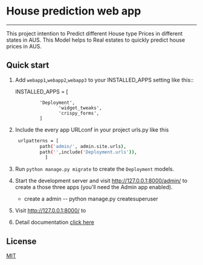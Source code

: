# House prediction web app
----------------------------

This project intention to Predict different House type Prices in different states in AUS. This Model helps to Real estates to quickly predict house prices in AUS.
 
## Quick start


1. Add ``webapp1``,``webapp2``,``webapp3`` to your INSTALLED_APPS setting like this::
    
    INSTALLED_APPS = [
    
     			'Deployment',
                       'widget_tweaks',
                       'crispy_forms',  
   	            ]
    

2. Include the every app URLconf in your project urls.py like this
   ``` bash
	urlpatterns = [
			path('admin/', admin.site.urls),
			path('',include('Deployment.urls')),
		      ]
    ```

3. Run ``python manage.py migrate`` to create the ``Deployment``  models.

4. Start the development server and visit http://127.0.0.1:8000/admin/
   to create a those three apps (you'll need the Admin app enabled).
   - create a admin 
   	-- python manage.py createsuperuser

5. Visit http://127.0.0.1:8000/ to 
7. Detail documentation [click here](https://github.com/Nagababu91768/house-price-prediction-ml-app/blob/master/README.md)

## License
[MIT](https://choosealicense.com/licenses/mit/)
